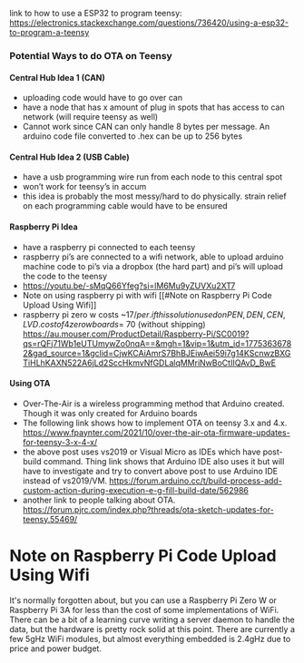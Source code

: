 


link to how to use a ESP32 to program teensy: https://electronics.stackexchange.com/questions/736420/using-a-esp32-to-program-a-teensy


### Potential Ways to do OTA on Teensy 
#### Central Hub Idea 1 (CAN)
- uploading code would have to go over can
- have a node that has x amount of plug in spots that has access to can network (will require teensy as well) 
- Cannot work since CAN can only handle 8 bytes per message. An arduino code file converted to .hex can be up to 256 bytes 
#### Central Hub Idea 2 (USB Cable) 
- have a usb programming wire run from each node to this central spot 
- won’t work for teensy’s in accum 
- this idea is probably the most messy/hard to do physically. strain relief on each programming cable would have to be ensured 
#### Raspberry Pi Idea
- have a raspberry pi connected to each teensy
- raspberry pi’s are connected to a wifi network, able to upload arduino machine code to pi’s via a dropbox (the hard part) and pi’s will upload the code to the teensy 
- https://youtu.be/-sMqQ66Yfeg?si=lM6Mu9yZUVXu2XT7
- Note on using raspberry pi with wifi [[#Note on Raspberry Pi Code Upload Using Wifi]]
- raspberry pi zero w costs ~$17/per. if this solution used on PEN, DEN, CEN, LVD. cost of 4 zero w boards = ~$70 (without shipping) https://au.mouser.com/ProductDetail/Raspberry-Pi/SC0019?qs=rQFj71Wb1eUTUmywZo0nqA==&mgh=1&vip=1&utm_id=17753636782&gad_source=1&gclid=CjwKCAiAmrS7BhBJEiwAei59i7g14KScnwzBXGTiHLhKAXN522A6jLd2SccHkmvNfGDLalqMMriNwBoCtIIQAvD_BwE
#### Using OTA 
- Over-The-Air is a wireless programming method that Arduino created. Though it was only created for Arduino boards 
- The following link shows how to implement OTA on teensy 3.x and 4.x. https://www.fpaynter.com/2021/10/over-the-air-ota-firmware-updates-for-teensy-3-x-4-x/
- the above post uses vs2019 or Visual Micro as IDEs which have post-build command. Thing link shows that Arduino IDE also uses it but will have to investigate and try to convert above post to use Arduino IDE instead of vs2019/VM. https://forum.arduino.cc/t/build-process-add-custom-action-during-execution-e-g-fill-build-date/562986
- another link to people talking about OTA. https://forum.pjrc.com/index.php?threads/ota-sketch-updates-for-teensy.55469/

# Note on Raspberry Pi Code Upload Using Wifi 

It's normally forgotten about, but you can use a Raspberry Pi Zero W or Raspberry Pi 3A for less than the cost of some implementations of WiFi. There can be a bit of a learning curve writing a server daemon to handle the data, but the hardware is pretty rock solid at this point. There are currently a few 5gHz WiFi modules, but almost everything embedded is 2.4gHz due to price and power budget.